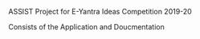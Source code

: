 ASSIST Project for E-Yantra Ideas Competition 2019-20

Consists of the Application and Doucmentation

